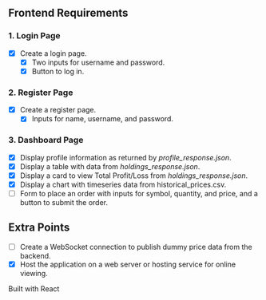 ## Frontend Requirements

### 1. Login Page
- [x] Create a login page.
  - [x] Two inputs for username and password.
  - [x] Button to log in.

### 2. Register Page
- [x] Create a register page.
  - [x] Inputs for name, username, and password.

### 3. Dashboard Page
- [x] Display profile information as returned by *profile_response.json*.
- [x] Display a table with data from *holdings_response.json*.
- [x] Display a card to view Total Profit/Loss from *holdings_response.json*.
- [x] Display a chart with timeseries data from historical_prices.csv.
- [ ] Form to place an order with inputs for symbol, quantity, and price, and a button to submit the order.

## Extra Points

- [ ] Create a WebSocket connection to publish dummy price data from the backend.
- [x] Host the application on a web server or hosting service for online viewing.

Built with
React
